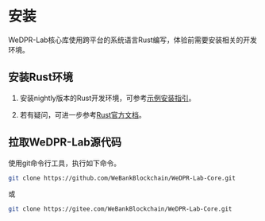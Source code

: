 # 安装

WeDPR-Lab核心库使用跨平台的系统语言Rust编写，体验前需要安装相关的开发环境。

## 安装Rust环境

1. 安装nightly版本的Rust开发环境，可参考[示例安装指引](https://wiki.jikexueyuan.com/project/rust/nightly-rust.html)。

2. 若有疑问，可进一步参考[Rust官方文档](https://www.rust-lang.org/tools/install)。

## 拉取WeDPR-Lab源代码

使用git命令行工具，执行如下命令。

```bash
git clone https://github.com/WeBankBlockchain/WeDPR-Lab-Core.git
```
或
```bash
git clone https://gitee.com/WeBankBlockchain/WeDPR-Lab-Core.git
```
